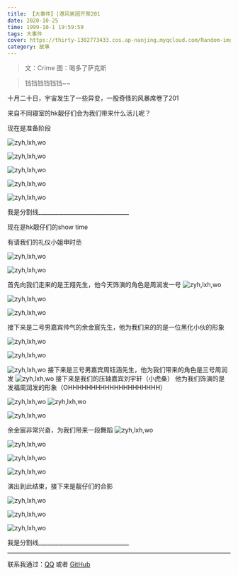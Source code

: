 ```yaml
---
title: 【大事件】|港风男团齐聚201
date: 2020-10-25
time: 1999-10-1 19:59:59
tags: 大事件
cover: https://thirty-1302773433.cos.ap-nanjing.myqcloud.com/Random-img/114.jpg
category: 故事
---
```


> 文：Crime
> 图：喝多了萨克斯


> 铛铛铛铛铛铛~~

十月二十日，宇宙发生了一些异变，一股奇怪的风暴席卷了201

来自不同寝室的hk靓仔们会为我们带来什么活儿呢？





现在是准备阶段


![zyh,lxh,wo](http://thirty-1302773433.cos.ap-nanjing.myqcloud.com/weekly-news/10/DSC_7707.JPG)

![zyh,lxh,wo](http://thirty-1302773433.cos.ap-nanjing.myqcloud.com/weekly-news/10/DSC_7715.JPG)

![zyh,lxh,wo](http://thirty-1302773433.cos.ap-nanjing.myqcloud.com/weekly-news/10/DSC_7716.JPG)

![zyh,lxh,wo](http://thirty-1302773433.cos.ap-nanjing.myqcloud.com/weekly-news/10/DSC_7718.JPG)

![zyh,lxh,wo](http://thirty-1302773433.cos.ap-nanjing.myqcloud.com/weekly-news/10/DSC_7695.JPG)


我是分割线________________________________


现在是hk靓仔们的show time



有请我们的礼仪小姐申时丞


![zyh,lxh,wo](http://thirty-1302773433.cos.ap-nanjing.myqcloud.com/weekly-news/10/DSC_7719.JPG)

![zyh,lxh,wo](http://thirty-1302773433.cos.ap-nanjing.myqcloud.com/weekly-news/10/DSC_7720.JPG)

首先向我们走来的是王翔先生，他今天饰演的角色是周润发一号
![zyh,lxh,wo](http://thirty-1302773433.cos.ap-nanjing.myqcloud.com/weekly-news/10/DSC_7722.JPG)

![zyh,lxh,wo](http://thirty-1302773433.cos.ap-nanjing.myqcloud.com/weekly-news/10/DSC_7723.JPG)

![zyh,lxh,wo](http://thirty-1302773433.cos.ap-nanjing.myqcloud.com/weekly-news/10/DSC_7725.JPG)

接下来是二号男嘉宾帅气的余金宸先生，他为我们来的的是一位黑化小伙的形象


![zyh,lxh,wo](http://thirty-1302773433.cos.ap-nanjing.myqcloud.com/weekly-news/10/DSC_7726.JPG)

![zyh,lxh,wo](http://thirty-1302773433.cos.ap-nanjing.myqcloud.com/weekly-news/10/DSC_7727.JPG)

![zyh,lxh,wo](http://thirty-1302773433.cos.ap-nanjing.myqcloud.com/weekly-news/10/DSC_7728.JPG)
接下来是三号男嘉宾周钰涵先生，他为我们带来的角色是三号周润发
![zyh,lxh,wo](http://thirty-1302773433.cos.ap-nanjing.myqcloud.com/weekly-news/10/DSC_7729.JPG)
接下来是我们的压轴嘉宾刘宇轩（小虎桑）
他为我们饰演的是发福周润发的形象（OHHHHHHHHHHHHHHHHHHHH）

![zyh,lxh,wo](http://thirty-1302773433.cos.ap-nanjing.myqcloud.com/weekly-news/10/DSC_7730.JPG)
![zyh,lxh,wo](http://thirty-1302773433.cos.ap-nanjing.myqcloud.com/weekly-news/10/DSC_7731.JPG)

![zyh,lxh,wo](http://thirty-1302773433.cos.ap-nanjing.myqcloud.com/weekly-news/10/DSC_7732.JPG)

余金宸非常兴奋，为我们带来一段舞蹈
![zyh,lxh,wo](http://thirty-1302773433.cos.ap-nanjing.myqcloud.com/weekly-news/10/DSC_7733.JPG)

![zyh,lxh,wo](http://thirty-1302773433.cos.ap-nanjing.myqcloud.com/weekly-news/10/DSC_7734.JPG)




![zyh,lxh,wo](http://thirty-1302773433.cos.ap-nanjing.myqcloud.com/weekly-news/10/DSC_7737.JPG)

![zyh,lxh,wo](http://thirty-1302773433.cos.ap-nanjing.myqcloud.com/weekly-news/10/DSC_7738.JPG)

演出到此结束，接下来是靓仔们的合影


![zyh,lxh,wo](http://thirty-1302773433.cos.ap-nanjing.myqcloud.com/weekly-news/10/DSC_7740.JPG)


![zyh,lxh,wo](http://thirty-1302773433.cos.ap-nanjing.myqcloud.com/weekly-news/10/DSC_7742.JPG)


![zyh,lxh,wo](http://thirty-1302773433.cos.ap-nanjing.myqcloud.com/weekly-news/10/DSC_7749.JPG)

我是分割线________________________________

----------------------------------------------------------------------------------------------------------------------------------------------------------------------------------------------------------------

联系我通过：[QQ](https://thirty-1302773433.cos.ap-nanjing.myqcloud.com/QQ%E5%9B%BE%E7%89%8720201108125321.png) 或者 [GitHub](https://github.com)  
